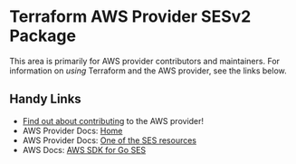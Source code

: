 # Terraform AWS Provider SESv2 Package

This area is primarily for AWS provider contributors and maintainers. For information on _using_ Terraform and the AWS provider, see the links below.


## Handy Links

* [Find out about contributing](../../../docs/contributing) to the AWS provider!
* AWS Provider Docs: [Home](https://registry.terraform.io/providers/hashicorp/aws/latest/docs)
* AWS Provider Docs: [One of the SES resources](https://registry.terraform.io/providers/hashicorp/aws/latest/docs/resources/sesv2_domain_dkim)
* AWS Docs: [AWS SDK for Go SES](https://docs.aws.amazon.com/sdk-for-go/api/service/sesv2/)

